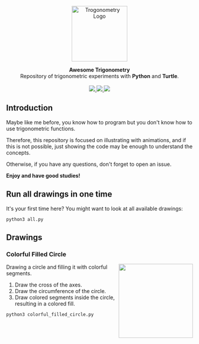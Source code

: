 <p align="center">
  <img src="https://cdn-icons-png.flaticon.com/512/12022/12022137.png" width="150" alt="Trogonometry Logo">
</p>

<p align="center">
  <b>Awesome Trigonometry</b>
  <br>
  Repository of trigonometric experiments with <b>Python</b> and <b>Turtle</b>.
  <br><br>

  <a href="LICENSE">
    <img src="https://img.shields.io/github/license/d3cryptofc/awesome-trigonometry?color=red&label=License">
  </a>

  <a href="https://www.python.org/">
    <img src="https://img.shields.io/badge/Python-3.8%2B-red">
  </a>

  <a href="README.pt-BR.md">
    <img src="https://img.shields.io/badge/Readme-pt--BR | en--US-red">
  </a>
</p>


## Introduction
Maybe like me before, you know how to program but you don't know how to use trigonometric functions.

Therefore, this repository is focused on illustrating with animations, and if this is not possible,
just showing the code may be enough to understand the concepts.

Otherwise, if you have any questions, don't forget to open an issue.

**Enjoy and have good studies!**


## Run all drawings in one time
It's your first time here? You might want to look at all available drawings:

```
python3 all.py
```

## Drawings

### Colorful Filled Circle

<img align="right" width="200" src="https://i.imgur.com/VqmoQXr.gif">

Drawing a circle and filling it with colorful segments.

1. Draw the cross of the axes.
2. Draw the circumference of the circle.
3. Draw colored segments inside the circle, resulting in a colored fill.

```
python3 colorful_filled_circle.py
```
